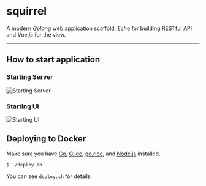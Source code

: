 # squirrel

A modern *Golang* web application scaffold, *Echo* for building RESTful API and *Vue.js* for the view.

----------

## How to start application

### Starting Server
![Starting Server](http://o81mq23fu.bkt.clouddn.com/idea_squirrel_server_startup.png)

### Starting UI
![Starting UI](http://o81mq23fu.bkt.clouddn.com/idea_squirrel_ui_startup.png)

## Deploying to Docker

Make sure you have [Go](https://golang.org/doc/install), [Glide](https://github.com/Masterminds/glide), [go.rice](https://github.com/GeertJohan/go.rice), and [Node.js](https://nodejs.org/en/) installed.

    $ ./deploy.sh
    
You can see `deploy.sh` for details.
